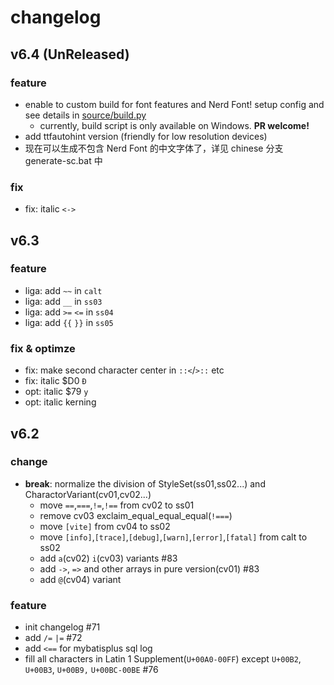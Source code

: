 # changelog

## v6.4 (UnReleased)

### feature

- enable to custom build for font features and Nerd Font! setup config and see details in [source/build.py](source/build.py)
  - currently, build script is only available on Windows. **PR welcome!**
- add ttfautohint version (friendly for low resolution devices)
- 现在可以生成不包含 Nerd Font 的中文字体了，详见 chinese 分支 generate-sc.bat 中

### fix

- fix: italic `<->`

## v6.3

### feature

- liga: add `~~` in `calt`
- liga: add `__` in `ss03`
- liga: add `>=` `<=` in `ss04`
- liga: add `{{` `}}` in `ss05`

### fix & optimze

- fix: make second character center in `::<`/`>::` etc
- fix: italic $D0 `Đ`
- opt: italic $79 `y`
- opt: italic kerning

## v6.2

### change

- **break**: normalize the division of StyleSet(ss01,ss02...) and CharactorVariant(cv01,cv02...)
  - move `==`,`===`,`!=`,`!==` from cv02 to ss01
  - remove cv03 exclaim_equal_equal_equal(`!===`)
  - move `[vite]` from cv04 to ss02
  - move `[info]`,`[trace]`,`[debug]`,`[warn]`,`[error]`,`[fatal]` from calt to ss02
  - add `a`(cv02) `i`(cv03) variants #83
  - add `->`, `=>` and other arrays in pure version(cv01) #83
  - add `@`(cv04) variant

### feature

- init changelog #71
- add `/=` `|=` #72
- add `<==` for mybatisplus sql log
- fill all characters in Latin 1 Supplement(`U+00A0-00FF`) except `U+00B2`, `U+00B3`, `U+00B9,` `U+00BC-00BE` #76
